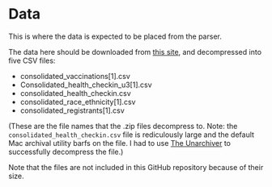 # Data

This is where the data is expected to be placed from the parser.

The data here should be downloaded from [this site](https://icandecide.org/v-safe-data/), and decompressed into five CSV files:

- consolidated_vaccinations[1].csv- Consolidated_health_checkin_u3[1].csv- consolidated_health_checkin.csv- consolidated_race_ethnicity[1].csv- consolidated_registrants[1].csv

(These are the file names that the .zip files decompress to. Note: the `consolidated_health_checkin.csv` file is rediculously large and the default Mac archival utility barfs on the file. I had to use [The Unarchiver](https://apps.apple.com/us/app/the-unarchiver/id425424353?mt=12) to successfully decompress the file.)

Note that the files are not included in this GitHub repository because of their size.
